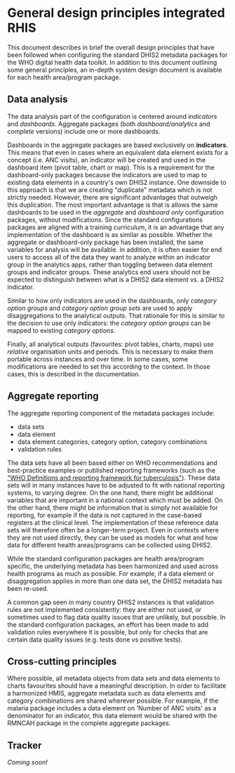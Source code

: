 # General design principles integrated RHIS 

This document describes in brief the overall design principles that have been followed when configuring the standard DHIS2 metadata packages for the WHO digital health data toolkit. In addition to this document outlining some general principles, an in-depth system design document is available for each health area/program package.

## Data analysis

The data analysis part of the configuration is centered around *indicators* and *dashboards*. Aggregate packages (both *dashboard/analytics* and *complete* versions) include one or more dashboards.

Dashboards in the aggregate packages are based exclusively on **indicators**. This means that even in cases where an equivalent data element exists for a concept (i.e. ANC visits), an indicator will be created and used in the dashboard item (pivot table, chart or map). This is a requirement for the dashboard-only packages because the indicators are used to map to existing data elements in a country's own DHIS2 instance. One downside to this approach is that we are creating "duplicate" metadata which is not strictly needed. However, there are significant advantages that outweigh this duplication. The most important advantage is that is allows the same dashboards to be used in the *aggregate* and *dashboard only* configuration packages, without modifications. Since the standard configurations packages are aligned with a training curriculum, it is an advantage that any implementation of the dashboard is as similar as possible. Whether the aggregate or dashboard-only package has been installed, the same variables for analysis will be available. In addition, it is often easier for end users to access all of the data they want to analyze within an indicator group in the analytics apps, rather than toggling between data element groups and indicator groups. These analytics end users should not be expected to distinguish between what is a DHIS2 data element vs. a DHIS2 indicator.

Similar to how only indicators are used in the dashboards, only *category option groups* and *category option group sets* are used to apply disaggregations to the analytical outputs. That rationale for this is similar to the decision to use only indicators: the *category option groups* can be mapped to existing *category options*.

Finally, all analytical outputs (favourites: pivot tables, charts, maps) use *relative* organisation units and periods. This is necessary to make them portable across instances and over time. In some cases, some modifications are needed to set this according to the context. In those cases, this is described in the documentation.

## Aggregate reporting

The aggregate reporting component of the metadata packages include:

* data sets
* data element
* data element categories, category option, category combinations
* validation rules

The data sets have all been based either on WHO recommendations and best-practice examples or published reporting frameworks (such as the ["WHO  Definitions and reporting framework for tuberculosis"](http://www.who.int/tb/publications/definitions/en/)). These data sets will in many instances have to be adjusted to fit with national reporting systems, to varying degree. On the one hand, there might be additional variables that are important in a national context which must be added. On the other hand, there might be information that is simply not available for reporting, for example if the data is not captured in the case-based registers at the clinical level. The implementation of these reference data sets will therefore often be a longer-term project. Even in contexts where they are not used directly, they can be used as models for what and how data for different health areas/programs can be collected using DHIS2.

While the standard configuration packages are health area/program specific, the underlying metadata has been harmonized and used across health programs as much as possible. For example, if a data element or disaggregation applies in more than one data set, the DHIS2 metadata has been re-used.

A common gap seen in many country DHIS2 instances is that validation rules are not implemented consistently: they are either not used, or sometimes used to flag data quality issues that are unlikely, but possible. In the standard configuration packages, an effort has been made to add validation rules everywhere it is possible, but only for checks that are certain data quality issues (e.g. tests done vs positive tests).

## Cross-cutting principles

Where possible, all metadata objects from data sets and data elements to charts favourites should have a meaningful description. In order to facilitate a harmonized HMIS, aggregate metadata such as data elements and category combinations are shared wherever possible. For example, if the malaria package includes a data element on 'Number of ANC visits' as a denominator for an indicator, this data element would be shared with the RMNCAH package in the complete aggregate packages.

## Tracker

*Coming soon!*
